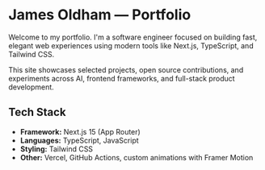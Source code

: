 # James Oldham — Portfolio

Welcome to my portfolio. I'm a software engineer focused on building fast, elegant web experiences using modern tools like Next.js, TypeScript, and Tailwind CSS.

This site showcases selected projects, open source contributions, and experiments across AI, frontend frameworks, and full-stack product development.

## Tech Stack

- **Framework:** Next.js 15 (App Router)
- **Languages:** TypeScript, JavaScript
- **Styling:** Tailwind CSS
- **Other:** Vercel, GitHub Actions, custom animations with Framer Motion
